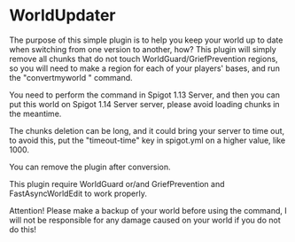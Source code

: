 # WorldUpdater
The purpose of this simple plugin is to help you keep your world up to date when switching from one version to another, how? This plugin will simply remove all chunks that do not touch WorldGuard/GriefPrevention regions, so you will need to make a region for each of your players' bases, and run the "convertmyworld <worldName>" command.

You need to perform the command in Spigot 1.13 Server, and then you can put this world on Spigot 1.14 Server server, please avoid loading chunks in the meantime.

The chunks deletion can be long, and it could bring your server to time out, to avoid this, put the "timeout-time" key in spigot.yml on a higher value, like 1000.


You can remove the plugin after conversion.


This plugin require WorldGuard or/and GriefPrevention and FastAsyncWorldEdit to work properly.


Attention! Please make a backup of your world before using the command, I will not be responsible for any damage caused on your world if you do not do this!
